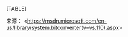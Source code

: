 [TABLE]

来源： &lt;<https://msdn.microsoft.com/en-us/library/system.bitconverter(v=vs.110).aspx>&gt;

 

